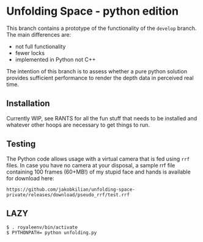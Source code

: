 # Unfolding Space - python edition

This branch contains a prototype of the functionality of the
`develop` branch. The main differences are:

- not full functionality
- fewer locks
- implemented in Python not C++

The intention of this branch is to assess whether a pure python solution
provides sufficient performance to render the depth data in perceived
real time.

## Installation

Currently WIP, see RANTS for all the fun stuff that needs to be
installed and whatever other hoops are necessary to get things to run.

## Testing

The Python code allows usage with a virtual camera that is fed using
`rrf` files. In case you have no camera at your disposal, a sample rrf
file containing 100 frames (60+MB!) of my stupid face and hands is
available for download here:

	https://github.com/jakobkilian/unfolding-space-private/releases/download/pseudo_rrf/test.rrf

## LAZY
	$ . royaleenv/bin/activate
	$ PYTHONPATH= python unfolding.py
